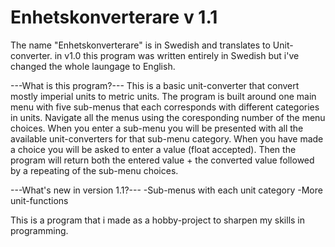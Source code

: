 # Enhetskonverterare v 1.1

The name "Enhetskonverterare" is in Swedish and translates to Unit-converter. in v1.0 this program was written entirely in Swedish but i've changed the whole laungage to English. 

---What is this program?---
This is a basic unit-converter that convert mostly imperial units to metric units. The program is built around one main menu with five sub-menus that each corresponds with different categories in units.
Navigate all the menus using the coresponding number of the menu choices. When you enter a sub-menu you will be presented with all the available unit-converters for that sub-menu category. When you have made a choice you will be asked to enter a value (float accepted). Then the program will return both the entered value + the converted value followed by a repeating of the sub-menu choices.

---What's new in version 1.1?---
-Sub-menus with each unit category
-More unit-functions

This is a program that i made as a hobby-project to sharpen my skills in programming.